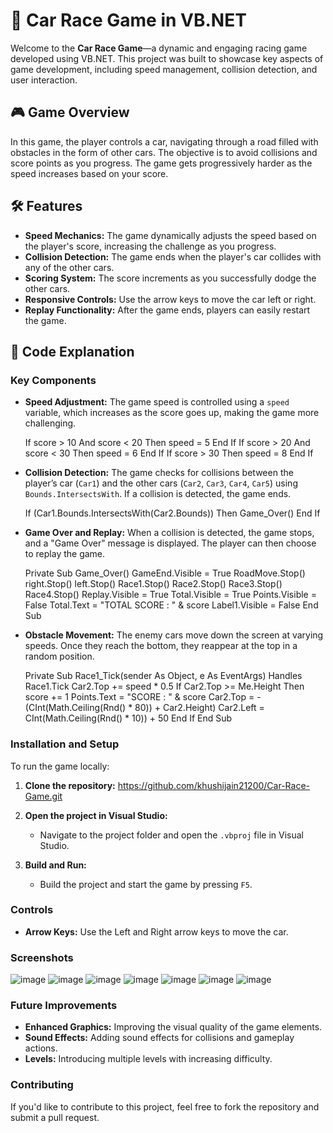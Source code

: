 # 🚗 Car Race Game in VB.NET

Welcome to the **Car Race Game**—a dynamic and engaging racing game developed using VB.NET. This project was built to showcase key aspects of game development, including speed management, collision detection, and user interaction.

## 🎮 Game Overview

In this game, the player controls a car, navigating through a road filled with obstacles in the form of other cars. The objective is to avoid collisions and score points as you progress. The game gets progressively harder as the speed increases based on your score.

## 🛠️ Features

- **Speed Mechanics:** The game dynamically adjusts the speed based on the player's score, increasing the challenge as you progress.
- **Collision Detection:** The game ends when the player's car collides with any of the other cars.
- **Scoring System:** The score increments as you successfully dodge the other cars.
- **Responsive Controls:** Use the arrow keys to move the car left or right.
- **Replay Functionality:** After the game ends, players can easily restart the game.

## 📄 Code Explanation

### Key Components

- **Speed Adjustment:** The game speed is controlled using a `speed` variable, which increases as the score goes up, making the game more challenging.
    
  If score > 10 And score < 20 Then
      speed = 5
  End If
  If score > 20 And score < 30 Then
      speed = 6
  End If
  If score > 30 Then
      speed = 8
  End If

  
- **Collision Detection:** The game checks for collisions between the player’s car (`Car1`) and the other cars (`Car2`, `Car3`, `Car4`, `Car5`) using `Bounds.IntersectsWith`. If a collision is detected, the game ends.
  
  If (Car1.Bounds.IntersectsWith(Car2.Bounds)) Then
      Game_Over()
  End If
  

- **Game Over and Replay:** When a collision is detected, the game stops, and a "Game Over" message is displayed. The player can then choose to replay the game.

  Private Sub Game_Over()
      GameEnd.Visible = True
        RoadMove.Stop()
        right.Stop()
        left.Stop()
        Race1.Stop()
        Race2.Stop()
        Race3.Stop()
        Race4.Stop()
        Replay.Visible = True
        Total.Visible = True
        Points.Visible = False
        Total.Text = "TOTAL SCORE : " & score
        Label1.Visible = False
  End Sub

- **Obstacle Movement:** The enemy cars move down the screen at varying speeds. Once they reach the bottom, they reappear at the top in a random position.

  Private Sub Race1_Tick(sender As Object, e As EventArgs) Handles Race1.Tick
      Car2.Top += speed * 0.5
      If Car2.Top >= Me.Height Then
          score += 1
          Points.Text = "SCORE : " & score
          Car2.Top = -(CInt(Math.Ceiling(Rnd() * 80)) + Car2.Height)
          Car2.Left = CInt(Math.Ceiling(Rnd() * 10)) + 50
      End If
  End Sub


### Installation and Setup

To run the game locally:

1. **Clone the repository:**
    https://github.com/khushijain21200/Car-Race-Game.git
   
   
3. **Open the project in Visual Studio:**
   - Navigate to the project folder and open the `.vbproj` file in Visual Studio.

4. **Build and Run:**
   - Build the project and start the game by pressing `F5`.

### Controls

- **Arrow Keys:** Use the Left and Right arrow keys to move the car.

### Screenshots
![image](https://github.com/user-attachments/assets/f6aadff2-7150-4211-96ab-630fde27a31b)
![image](https://github.com/user-attachments/assets/21743fbc-6b82-4f11-ae10-681eb1a39723)
![image](https://github.com/user-attachments/assets/b3ff7a24-de77-421e-a1b3-61743b47ba98)
![image](https://github.com/user-attachments/assets/72918523-9883-436c-b542-8df739fb4ba3)
![image](https://github.com/user-attachments/assets/95310ce5-0306-4676-9ae6-c2c75418b890)
![image](https://github.com/user-attachments/assets/e93a5f9e-ff0e-4cd0-9b5e-4f16b5311f20)
![image](https://github.com/user-attachments/assets/1e0a1b6b-9188-49a4-9469-31f0f3cdb31d)




### Future Improvements

- **Enhanced Graphics:** Improving the visual quality of the game elements.
- **Sound Effects:** Adding sound effects for collisions and gameplay actions.
- **Levels:** Introducing multiple levels with increasing difficulty.

### Contributing

If you'd like to contribute to this project, feel free to fork the repository and submit a pull request.


